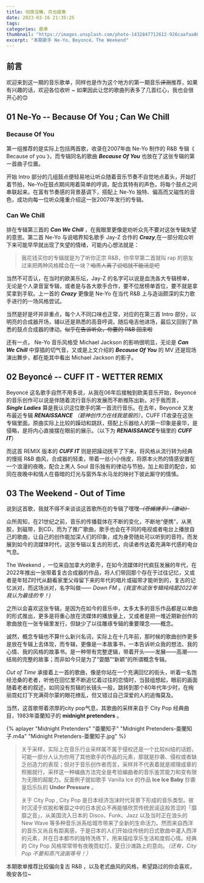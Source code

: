 ```yaml
---
title: 彻夜没睡，月也疲惫
date: 2023-03-16 21:35:25
tags:
categories: 歌单
thumbnail: "https://images.unsplash.com/photo-1432847712612-926caafaa802?ixlib=rb-4.0.3&ixid=MnwxMjA3fDB8MHxzZWFyY2h8NHx8Y2l0eSUyMGxpZ2h0fGVufDB8fDB8fA%3D%3D&auto=format&fit=crop&w=500&q=60"
excerpt: "本期歌手 Ne-Yo、Beyoncé、The Weekend"
---
```


## 前言

欢迎来到这一期的音乐歌单，同样也是作为这个地方的第一期音乐~~评测~~推荐，如果有兴趣的话，欢迎各位收听 ~ 如果因此让您的歌曲列表多了几首红心，我也会很开心的😊

## 01  Ne-Yo -- Because Of You ; Can We Chill

### Because Of You 

<link rel="stylesheet" href="/dist/APlayer.min.css">

<script src="/dist/APlayer.min.js"></script>

<div class="aplayer" data-id="1786865" data-server="netease" data-type="song"></div>

<script src="/dist/Meting.min.js"></script>


第一组推荐的是实际上包括两首歌，收录在2007年由 Ne-Yo 制作的 R&B 专辑《 Because of you 》，而专辑同名的歌曲 ***Because Of You*** 也放在了这张专辑的第一首曲子位置。

开始 Intro 部分的几组鼓点便轻易地让听众随着音乐节奏不自觉地点着头，开始打着节拍，Ne-Yo在鼓点期间用着简单的哼调，配合其特有的声色，将每个鼓点之间串联起来。在富有节奏感的背景基调下，搭配上 Ne-Yo 独特、偏高而又磁性的音色，成功向每一位听众隆重介绍这一张2007年发行的专辑。


### Can We Chill

<link rel="stylesheet" href="/dist/APlayer.min.css">
<script src="/dist/APlayer.min.js"></script>

<div class="aplayer" data-id="1786901" data-server="netease" data-type="song"></div>

<script src="/dist/Meting.min.js"></script>


排在专辑第三首的 ***Can We Chill*** ，在我眼里更像是劝听众先不要对这张专辑失望的意思。第二首 Ne-Yo 与说唱界知名歌手 Jay-Z 合作的 ***Crazy***,在一部分观众听下来可能早早就出现了失望的情绪，可能内心想法就是：


> 我花钱买你的专辑就是为了听你正宗 R&B，你早早第二首就叫 rap 的朋友过来把两种风格糅合在一块？~~咱黑人离了说唱就不能活是吧~~

<link rel="stylesheet" href="/dist/APlayer.min.css">

<script src="/dist/APlayer.min.js"></script>

<div class="aplayer" data-id="17470702" data-server="netease" data-type="song"></div>

<script src="/dist/Meting.min.js"></script>


当然不可否认，在当时的欧美乐坛，Jay-Z 的名字可以说是血洗各大专辑榜单，无论是个人录音室专辑，或者是与各大歌手合作，要不位居榜单首位，要不就是拿奖拿到手软。上一首的 ***Crazy*** 更像是 Ne-Yo 在当代 R&B 上与造诣颇深的实力歌手进行的一场风格尝试。

当然是好是坏并非重点，每个人不同口味也正常，对应的在第三首 Intro 部分，以明亮的合成器开场，辅以还是熟悉的高音哼调，随后电吉他进场，最后又回到了熟悉的鼓点合成器的律动。~~似乎在告诉听众，你要的 R&B 回来啦~~

还有一点， Ne-Yo 音乐风格受 Michael Jackson 的影响很明显，无论是 ***Can We Chill***  中穿插的切气音，又或是上文介绍的 ***Because Of You*** 的 MV 还是现场演出舞步，都在能其中看出 Michael Jackson 的影子。


## 02 Beyoncé -- CUFF IT - WETTER REMIX

<link rel="stylesheet" href="/dist/APlayer.min.css">

<script src="/dist/APlayer.min.js"></script>

<div class="aplayer" data-id="2021058606" data-server="netease" data-type="song"></div>

<script src="/dist/Meting.min.js"></script>


Beyoncé 这名歌手自然不用多说，从我在06年后接触到欧美音乐开始，Beyoncé 的音乐创作可以说是伴随着流行音乐的发展而不断推陈出新。对于我而言， ***Single Ladies*** 算是我认识这位歌手的第一首流行音乐。在去年，Beyoncé 又发布最近专辑 ***RENAISSANCE*** *（碧神创作力在线我是服的）*，CUFF IT收录在这张专辑里面。原曲实际上比较的躁动和跳跃，搭配上乐器给人的第一印象是豪华，是侵略，是将内心直接摆在眼前的展示。（以下为 ***RENAISSANCE***专辑里的 ***CUFF IT***）


<link rel="stylesheet" href="/dist/APlayer.min.css">
<script src="/dist/APlayer.min.js"></script>

<div class="aplayer" data-id="1967699186" data-server="netease" data-type="song"></div>

<script src="/dist/Meting.min.js"></script>


而这首 REMIX 版本的 ***CUFF IT***  则是把躁动抚平了下来，将风格从流行转为经典的慢摇 R&B 曲风，合成器的轻柔，带着一丝小小俏皮，将原本火热的情感安置在一个浪漫的夜晚，配合上黑人 Soul 音乐独有的律动与节拍，加上和音的配合，如同在夜晚中和情人在昏暗的灯光与窗外车水马龙的映衬下彼此厮守的情愫。


## 03 The Weekend - Out of Time

说到这首歌，我就不得不来谈谈这首歌所在的专辑了嘿嘿~~*（苍蝇搓手）（激动）*~~

<link rel="stylesheet" href="/dist/APlayer.min.css">

<script src="/dist/APlayer.min.js"></script>

<div class="aplayer" data-id="1909926104" data-server="netease" data-type="song"></div>

<script src="/dist/Meting.min.js"></script>


众所周知，在21世纪之前，音乐的传播载体在不断的变化，不断地“便携”，从黑胶，到磁带，到CD，而为了推广歌曲，歌手也会在不同的电视或者电台上播放自己的歌曲，让自己的创作能加深人们的印象，成为身旁随处可以听到的音符。而发展到如今的流媒体时代，这张专辑以复古的形式，向读者传达着充满年代感的电台气息。

The Weekend ，一位来自加拿大的歌手，在如今流媒体时代疯狂发展的年代，在2022年推出一张带着复古合成器的作品，将人们带回那个存在于过往记忆，又或者是年轻Z时代从翻看家里父母留下来的年代的唱片或磁带才能听到的，复古的记忆派对，而这场派对，名字叫做—— *Dawn FM* 。*(我宣布这张专辑纯纯是2022年我认为最佳的专！)*

之所以会喜欢这张专辑，是因为在如今的音乐中，太多太多的音乐作品都是以单曲的形式推出，更多是将重心放在流媒体的播放量上，又或者是把一堆近期新创作的歌曲放在一张专辑里发行，但缺少了以往雕琢专辑的重要理念——概念。

诚然，概念专辑也不算什么新兴名词，实际上在十几年前，那时候的歌曲创作更多是放在专辑上去体现，而专辑，更像是一本故事书，一本告诉听众我的想法、我的心情、我的风格的故事书。是一种带有完整逻辑，带着开头——发展——高潮——结局的完整的故事；而非如今只是为了“耍酷”“新颖”的所谓概念专辑。

*Out of Time* 承接着上一首的歌曲，像是你站在一个充满回忆的街头，听着一名饱经沧桑的老者，听他在回忆里不断追忆着过往的恋情时，当鼓组想起，眼前的画面随着老者的叙述，如同没有剪辑的长镜头一般，跳转到那个80年代年少时，在绚丽霓虹灯下充满荷尔蒙的眼花缭乱，但又错过自己深爱的人的追悔莫及。

当然，这首歌带着浓厚的city pop气息，其歌曲的采样来自于 City Pop 经典曲目，1983年亜蘭知子的 **midnight pretenders** 。

<link rel="stylesheet" href="/dist/APlayer.min.css">
<script src="/dist/APlayer.min.js"></script>

{% aplayer "Midnight Pretenders" "亜蘭知子" "Midnight Pretenders-亜蘭知子.m4a" "Midnight Pretenders-亜蘭知子.jpg"  %}

<script src="/dist/Meting.min.js"></script>

> 关于采样，实际上在音乐行业采样属不属于侵权还是一个比较纠结的话题，可能一部分人认为你用了其他歌手的作品的元素，那就是抄袭、侵权或者缺乏创造力的表现；但对于音乐创作者而言，采样并不代表着就是顺理成章的照搬就行，采样这一种编曲方法完全是考验编曲者的音乐鉴赏能力和变有限为无限的超能力。反面例子就如歌手 Vanilla Ice 的作品 **Ice Ice Baby** 抄袭皇后乐队的 **Under Pressure** 。
>
> 关于 City Pop , City Pop 是日本经济泡沫时代背景下形成的音乐类型。彼时沉浸于欢脱和奢靡之中的日本民众不再能够欣赏传统民谣这般苦涩的「靡靡之音」，从美国流入日本的 Disco、Funk、Jazz 以及当时正在浪头的 New Wave 等多种音乐派系给城市带来了全新的生命活力。然而来自西洋的音乐又尚且有距离感，于是日本的人们开始往传统的日式歌曲中灌入西洋的元素，并在日本都市的独特洗练下，用来描绘享乐生活和度假心情。经典的 City Pop 风格常常带有夜晚霓虹灯，夏日沙滩路上的意向。*（还有，City Pop 不要和蒸汽波画等号！）*

本期歌单推荐比较偏向复古 R&B ，以及老式曲风的风格，希望路过的你会喜欢，晚安各位~